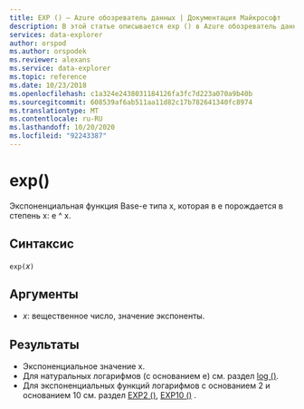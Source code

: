 ```yaml
---
title: EXP () — Azure обозреватель данных | Документация Майкрософт
description: В этой статье описывается exp () в Azure обозреватель данных.
services: data-explorer
author: orspod
ms.author: orspodek
ms.reviewer: alexans
ms.service: data-explorer
ms.topic: reference
ms.date: 10/23/2018
ms.openlocfilehash: c1a324e2438031184126fa3fc7d223a070a9b40b
ms.sourcegitcommit: 608539af6ab511aa11d82c17b782641340fc8974
ms.translationtype: MT
ms.contentlocale: ru-RU
ms.lasthandoff: 10/20/2020
ms.locfileid: "92243387"
---
```

# <a name="exp"></a>exp()

Экспоненциальная функция Base-e типа x, которая в e порождается в степень x: e ^ x.  

## <a name="syntax"></a>Синтаксис

`exp(`*x*`)`

## <a name="arguments"></a>Аргументы

* *x*: вещественное число, значение экспоненты.

## <a name="returns"></a>Результаты

* Экспоненциальное значение x.
* Для натуральных логарифмов (с основанием e) см. раздел [log ()](log-function.md).
* Для экспоненциальных функций логарифмов с основанием 2 и основанием 10 см. раздел [EXP2 ()](exp2-function.md), [EXP10 ()](exp10-function.md) .